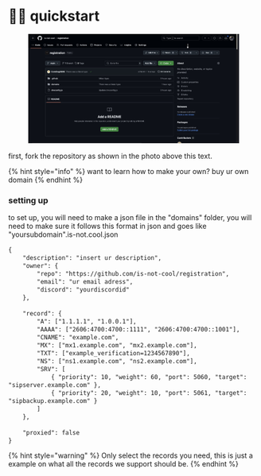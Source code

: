# 🏃‍♂️ quickstart

<figure><img src="../.gitbook/assets/5E11EFD0-4C27-429D-83B9-6EA75D3BD429.jpeg" alt=""><figcaption></figcaption></figure>

first, fork the repository as shown in the photo above this text.

{% hint style="info" %}
want to learn how to make your own? buy ur own domain&#x20;
{% endhint %}

### setting up

to set up, you will need to make a json file in the "domains" folder, you will need to make sure it follows this format in json and goes like "yoursubdomain".is-not.cool.json

```
{
    "description": "insert ur description",
    "owner": {
        "repo": "https://github.com/is-not-cool/registration",
        "email": "ur email adress",
        "discord": "yourdiscordid"
    },

    "record": {
        "A": ["1.1.1.1", "1.0.0.1"],
        "AAAA": ["2606:4700:4700::1111", "2606:4700:4700::1001"],
        "CNAME": "example.com",
        "MX": ["mx1.example.com", "mx2.example.com"],
        "TXT": ["example_verification=1234567890"],
        "NS": ["ns1.example.com", "ns2.example.com"],
        "SRV": [
            { "priority": 10, "weight": 60, "port": 5060, "target": "sipserver.example.com" },
            { "priority": 20, "weight": 10, "port": 5061, "target": "sipbackup.example.com" }
        ]
    },

    "proxied": false
}
```
{% hint style="warning" %}
Only select the records you need, this is just a example on what all the records we support should be.
{% endhint %}
